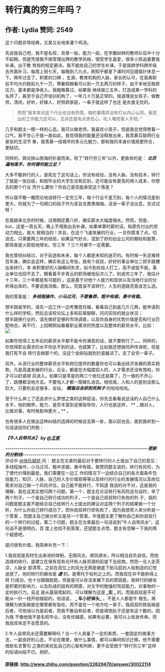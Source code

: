 # 转行真的穷三年吗？
## 作者: Lydia  赞同: 2549
这个问题非常经典，又臭又长地来灌个鸡汤。  
  
先说我自己吧，我不是名校，背景一般，能力一般，在学霸如林的教师队伍中十分不起眼。但是凭借我不按常理出牌的教学风格，很受学生喜爱，很多小孩追着要我补课。出于教
育局的规定避讳，我不能给自己的学生补课，于是我跨学科跨年级去外面补习，每周上班七天，每晚到八九点，刷知乎都是下课时间见缝插针休息一下。两年过去了，积累的口碑
，生源，教育机构的人脉，家长的认可，在我离职前平均大约税前九千一万，寒暑假眼看可以到一万五两万的样子，由于本地无租房压力，基本都是净收入。我粗略算过，如果我
继续做三五年，打造成某一学科的名师了，甚至于自己开培训机构了，一年几十万是正常的。按道理说女孩子，做教师，清闲，好听，好嫁人，好照顾家庭，一辈子就这样了也还
是衣食无忧的。  

> 然而“我本来对这个行业也没有热情，做的事情并没有打从内心认同。表现出的工作能力还可以，无非还是有点责任心，吃人嘴短拿人手短。”

几乎和题主一模一样的心态。我可以做老师，我喜欢小孩子，但是我总觉得憋着一口气，我不甘心于就一直如此，我觉得我的能量还没释放出来，我羡慕互联网行业紧张的生活节
奏，我羡慕一线城市的多元化魅力，那和我的本身价值观更符合，更贴切。  
  
同样的，舆论排山倒海的扑面而来。除了“转行穷三年”以外，更致命的是： **_北京遍地高手，你何德何能立足？_**  
  
大多不敢转行的人，是死在了这句话上。你没有经验，没有人脉，没有技术，转行了就是一张白纸，和刚毕业的大学生没有区别，还可能会有更高的用人成本，你想去的那个行业
凭什么要你？你自己是否能承受这个落差？  
  
所以我不敢一概而论地说转行一定穷三年，每个行业千差万别，每个人的情况差别更大，你就为了一句顺口的段子作为圣旨去畏畏缩缩，活该一辈子没出息。去试试呀！  
  
在我跳来北京的时候，试用期还要八折，确实薪水大幅度缩水。然而，但是，but，这是一周五天，晚上不用跑出去补课，如果单算时薪的话，和原先付出的劳动力相比，是大
致相当的！并且，在这个飞速发展的行业，一旦你摸准了点，切进去，只需要两三年的经验，如果运气好点，混到了好的创业公司的期权和股票，那简直是火箭般地增长。穷三年
？三个月都不一定需要。  
  
我也曾经纠结过，对于前途和未来，每个人都是未知的迷茫的。有时候一失足难转百年身。确实会这样，确实有这么夸张。我有个叔叔，好好的事业单位二把手跳槽出来转行，本
来积累好的人脉瞬间失灵，如今到处给人打工，高不成低不就，事业单位也回不去了。眼看着平步青云的职场被他玩次儿了。别说穷三年了，我估计十三年，三十年都是有可能的
。这是基于对他个人能力和现状以及当地行业的分析得出来的，不要说我消极。那么，究竟该不该转行，人生的道路究竟该怎么选。  
  
我的答案是： **_多线程操作，小马过河，不要鲁莽，粗中有细，勇中有稳。_**  
  
想半路留学的，请先一边工作一边考雅思托福，看看自己到底几斤几两，能申请到什么样的学校，然后去该校论坛上多和前辈聊聊，问问实际的就业状况；  
想半路换行业的，请先做好足够的市场调查，以及你自身的优势价值是否和行业匹配吻合。再不行，上招聘网站看看职业需求的热度以及整体的薪资水平。比如：  
![](http://pic4.zhimg.com/4a84f68b9c6b741568ac348db738bdf3_b.jpg)

  
  
  
如果你觉得三五年后的薪资水平都不能令你满意的话，就不要转行了。。。同样的，你觉得职业需求的水平你达不到的话，也就算了，比如我还想做同声传译呢，但是我打死不会
转行去做那个的，没这个金刚钻就别拦瓷器活了。去了会穷一辈子。  
  
另外，从该行业的整体薪资水平和岗位提供的数量你也可以看出经济发展的真实趋势。凡是高速发展的行业，企业，都是在大幅度招人的，人才需求还没有饱和，你才可以赶紧顺
风进入。如果只是零星的两三个岗位还是算了，万一做的不开心了，跳槽都没地方去。不要怕人才都一窝蜂扎进去。相信我，人和人的差别没那么巨大，只要机会足够多，会钻，
**_瞎猫总会抓到死耗子_** 的哈哈哈哈。  
  
至于什么奔三了还追求什么梦想之类的这种屁话，你先去看看说这话的人自己什么水平，他的眼界，能力，是否丰富到足够指导你，入行也是这样， ** _
跟对人，比做对事，有时候影响更大 _ ** 。  
  
也有很多人在做出这种纠结的选择的时候会去算一卦，我以前也会，直到我听到一句话送给你们共勉：  
  
**_【牛人自带风水】 by [ @王豖 ](http://www.zhihu.com/people/030b64419090e8f5e6ac52957ee92193)_**   
  
  
  
  
**_\-----------------------------------------------------------------------更新的分割线---------------------------------------_**   
评论中 [ @快乐就好 ](http://www.zhihu.com/people/a1fe4f743f9891dd62f851a7c063d071) 问：
题主在文章的最后对于要转行的人士提出了自己的意见：多线程操作，小马过河，粗中求细，勇中有稳，我赞同题主说的，转行有风险，为了使代价降到最低，我们需要在一边工
作的情况下一边结合自己的各方面条件包括能力，知识，人脉，自己的人生价值观等等以及转行的行业的发展情况以及岗位需求对自己做一个风险评估，自己能不能转行，不知道
我说的对不对，这是我的理解，我在这其实想问两个问题，第一个，题主在论证转行有风险这句话时，举了两个列子，一个是自己转行成功的列子，一个是自己叔叔转行失败的列
子，我的问题是题主能不能结合自己给转行人士提出的建议对这两个列子的结果做一个分析，为什么你自己转行成功了，而你叔叔转行却失败了，因为我想旁人来分析是一个答案
，而题主自己做分析又是另一个答案，毕竟题主更了解你自己和你叔叔行的一个转行的过程，第二个问题，题主在文章最后一句话说到”牛人自带风水”，这句话不是很明白，百
度上也找不到答案，还望题主点悟，题主有空解一下我的两个疑惑吧。  
  
提问很有价值，我简单补充一下：  
  
1.我叔叔是高材生出来进的体制，无限风光，顺风顺水，所以相当自负自信。而他选择的转行，是建立在保有现有光环和人脉资源的前提下去经商。然而一旦人走茶凉，人脉全
部清零，之前在高位上的风光无两是被底下拍马屁的人给制造的幻觉迷惑了。他的转行的嫁妆是 **_虚_** 的，是寄托于权利之上的。而我现在并不能称得上转
行成功，也十分踉踉跄跄，但是是可以存活发展下去的原因是，我转行的嫁妆是积累的影响力，以及形成的固有的网感，对文字的勉强的驾驭能力，对事物的一定的执行力。且这
是从基层爬起的。可以理解为这是 **_实 _** 的。而我叔叔是不可能从一针一线开始做起的。俗话说， **_ 车小好掉头_** 。不是人人都是牛
根生。再理解为铁饭碗是在哪里都有饭吃，而不是在一个地方吃一辈子。我叔叔的铁饭碗是后者，可他误以为是前者。而我不敢自称前者，但是填饱肚子还是有这个数的。因为我
不像他我不是名校毕业，没有优越感，如果有必要，我可以上街发传单。而我叔叔肯定不会愿意的。  
  
2.牛人自带风水还需要解释吗？当一个人具备了一定的素质，一套固定的做事方法，一副良好的心态，不论在哪里，做什么事情，都可以瞬间知识迁移。他不需要借助名言警句
之类的来扰乱自己的心智和判断，更不会受困于“转行穷三年”这样的俗语纠结不已。祝好。

#### 原链接: http://www.zhihu.com/question/22629470/answer/30022114